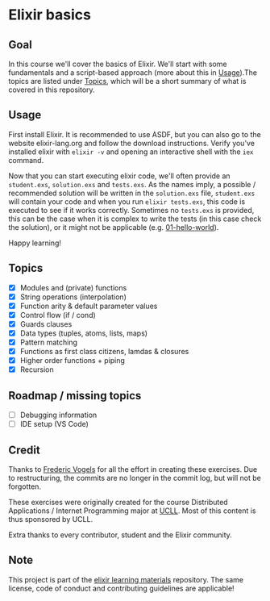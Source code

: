 # Elixir basics

## Goal

In this course we'll cover the basics of Elixir. We'll start with some fundamentals and a script-based approach (more about this in [Usage](#usage)).The topics are listed under [Topics](#topics), which will be a short summary of what is covered in this repository.

## Usage

First install Elixir. It is recommended to use ASDF, but you can also go to the website elixir-lang.org and follow the download instructions. Verify you've installed elixir with `elixir -v` and opening an interactive shell with the `iex` command.

Now that you can start executing elixir code, we'll often provide an `student.exs`, `solution.exs` and `tests.exs`. As the names imply, a possible / recommended solution will be written in the `solution.exs` file, `student.exs` will contain your code and when you run `elixir tests.exs`, this code is executed to see if it works correctly. Sometimes no `tests.exs` is provided, this can be the case when it is complex to write the tests (in this case check the solution), or it might not be applicable (e.g. [01-hello-world](01-basics/01-hello-world/)).

Happy learning!

## Topics

- [X] Modules and (private) functions
- [X] String operations (interpolation)
- [X] Function arity & default parameter values
- [X] Control flow (if / cond)
- [X] Guards clauses
- [X] Data types (tuples, atoms, lists, maps)
- [X] Pattern matching
- [X] Functions as first class citizens, lamdas & closures
- [X] Higher order functions + piping
- [X] Recursion

## Roadmap / missing topics

- [ ] Debugging information
- [ ] IDE setup (VS Code)

## Credit

Thanks to [Frederic Vogels](https://github.com/fvogels) for all the effort in creating these exercises. Due to restructuring, the commits are no longer in the commit log, but will not be forgotten.

These exercises were originally created for the course Distributed Applications / Internet Programming major at [UCLL](https://www.ucll.be/). Most of this content is thus sponsored by UCLL.

Extra thanks to every contributor, student and the Elixir community.

## Note

This project is part of the [elixir learning materials](https://github.com/WannesFransen1994/elixir-learning-materials) repository. The same license, code of conduct and contributing guidelines are applicable!
